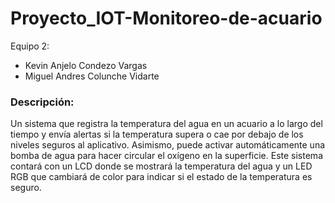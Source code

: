 # Proyecto_IOT-Monitoreo-de-acuario
Equipo 2: 
- Kevin Anjelo Condezo Vargas 
- Miguel Andres Colunche Vidarte

### Descripción: 
Un sistema que registra la temperatura del agua en un acuario a lo largo del tiempo y envía alertas si la temperatura supera o cae por debajo de los niveles seguros al aplicativo. Asimismo, puede activar automáticamente una bomba de agua para hacer circular el oxígeno en la superficie. Este sistema contará con un LCD donde se mostrará la temperatura del agua y un LED RGB que cambiará de color para indicar si el estado de la temperatura es seguro. 
